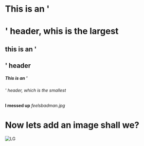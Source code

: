 # This is an '<h1>' header, whis is the largest

## this is an '<h2>' header

##### This is an '<h6>' header, which is the smallest


**I messed up** _feelsbadman.jpg_



# Now lets add an image shall we?

![LG](https://www.cined.com/content/uploads/2021/12/LG-DualUp_display.jpg)

